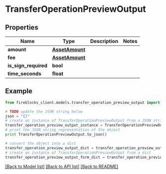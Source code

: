 # TransferOperationPreviewOutput


## Properties

Name | Type | Description | Notes
------------ | ------------- | ------------- | -------------
**amount** | [**AssetAmount**](AssetAmount.md) |  | 
**fee** | [**AssetAmount**](AssetAmount.md) |  | 
**is_sign_required** | **bool** |  | 
**time_seconds** | **float** |  | 

## Example

```python
from fireblocks_client.models.transfer_operation_preview_output import TransferOperationPreviewOutput

# TODO update the JSON string below
json = "{}"
# create an instance of TransferOperationPreviewOutput from a JSON string
transfer_operation_preview_output_instance = TransferOperationPreviewOutput.from_json(json)
# print the JSON string representation of the object
print TransferOperationPreviewOutput.to_json()

# convert the object into a dict
transfer_operation_preview_output_dict = transfer_operation_preview_output_instance.to_dict()
# create an instance of TransferOperationPreviewOutput from a dict
transfer_operation_preview_output_form_dict = transfer_operation_preview_output.from_dict(transfer_operation_preview_output_dict)
```
[[Back to Model list]](../README.md#documentation-for-models) [[Back to API list]](../README.md#documentation-for-api-endpoints) [[Back to README]](../README.md)


